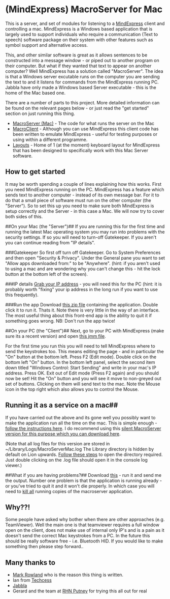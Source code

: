 (MindExpress) MacroServer for Mac
===========

This is a server, and set of modules for listening to a [MindExpress](http://www.jabbla.com/products.asp?itemID=9) client and controlling a mac. MindExpress is a Windows based application that is largely used to support individuals who require a communication (Text to speech) software package on their system with other features such as symbol support and alternative access. 

This, and other similar software is great as it allows sentences to be constructed into a message window - or piped out to another program on their computer. But what if they wanted that text to appear on another computer? Well MindExpress has a solution called "MacroServer". The idea is that a Windows server excutable runs on the computer you are sending the text to and it listens for commands from the MindExpress running PC. Jabbla have only made a Windows based Server executable - this is the home of the Mac based one. 

There are a number of parts to this project. More detailed information can be found on the relevant pages below - or just read the "get started" section on just running this thing.

- [MacroServer (Mac)](MacroServer/#readme) - The code for what runs the server on the Mac
- [MacroClient](MacroClient/#readme) - Although you can use MindExpress this client code has been written to emulate MindExpress - useful for testing purposes or using within a different programme.
- [Layouts](Layouts/#readme) - Home of 1 (at the moment) keyboard layout for MindExpress that has been designed to specifically work with this Mac Server software.


How to get started
------------------

It may be worth spending a couple of lines explaining how this works. First you need MindExpress running on the PC. MindExpress has a feature which sends text to another computer - instead of its own message bar. For it to do that a small piece of software must run on the other computer (the "Server"). So to set this up you need to make sure both MindExpress is setup correctly and the Server - in this case a Mac. We will now try to cover both sides of this. 

##On your Mac (the "Server")##
If you are running this for the first time and running the latest Mac operating system you may run into problems with the security settings. If so you will need to turn-off Gatekeeper. If you aren't you can continue reading from "IP details". 

###Gatekeeper
So first off turn off Gatekeeper. Go to System Preferences and then open "Security & Privacy". Under the General pane you want to set "Allow apps downloaded from:" to be "Anywhere". (hint: if you aren't used to using a mac and are wondering why you can't change this - hit the lock button at the bottom left of the screen). 

<!--
#####Accessibility
Next you have to enable Mac OS X's accessibility frameworks in System Preferences.
Click on the "Accessibility" pane (formerly "Universal Access") in "System Preferences". At the bottom left of the pane is a checkbox setting called "Enable access for assistive devices". Click on the checkbox so the setting is enabled. Close out of System Preferences.
-->

###IP details
[Grab your IP address](http://osxdaily.com/2010/11/21/find-ip-address-mac/) - you will need this for the PC (hint: it is probably worth "fixing" your ip address in the long run if you want to use this frequently). 

###Run the app
Download [this zip file](http://macroservermac.s3.amazonaws.com/MacroServerMac.zip) containing the application. Double click it to run it. Thats it. Note there is very little in the way of an interface. The most useful thing about this front-end app is the ability to quit it if something goes wrong. NB: Don't run the app twice! 


##On your PC (the "Client")##
Next, go to your PC with MindExpress (make sure its a recent version) and open [this jmm file](http://macroservermac.s3.amazonaws.com/keyboard_mac.jmm).  

For the first time you run this you will need to tell MindExpress where to send the keystrokes too. This means editing the page - and in particular the "On" button at the bottom left. Press F2 (Edit mode). Double click on the bottom left "On" button. In the bottom left panel, select the second item down titled "Windows Control: Start Sending"  and write in your mac's IP address. Press OK. Exit out of Edit mode (Press F2 again) and you should now be set! Hit the "On" button and you will see it move to non-greyed out set of buttons. Clicking on them will send text to the mac. Note the Mouse icon in the top right which also allows you to control the Mouse. 

## Running it as a service on a mac##
If you have carried out the above and its gone well you possibly want to make the application run all the time on the mac. This is simple enough - [follow the instructions here](http://support.apple.com/kb/HT2602). I do recommend using this [silent MacroServer version for this purpose which you can download here](http://macroservermac.s3.amazonaws.com/MacroServerMacService.zip). 

(Note that all log files for this version are stored in ~/Library/Logs/MacroServerMac.log The Library directory is hidden by default on Lion upwards. [Follow these steps](http://osxdaily.com/2011/07/22/access-user-library-folder-in-os-x-lion/) to open the directory required. Just double clicking on the .log file should open it in the console log viewer.)

##What if you are having problems?##
Download [this](http://macroservermac.s3.amazonaws.com/MacroServerMacDebug.zip) - run it and send me the output. Number one problem is that the application is running already - or you've tried to quit it and it won't die properly. In which case you will need to [kill all](http://osxdaily.com/2010/08/15/mac-task-manager/) running copies of the macroserver application. 


Why??!
------------------

Some people have asked why bother when there are other approaches (e.g. TeamViewer). Well the main one is that teamviewer requires a full window open on the client, does not make use of internal only IP's and is a pain as it doesn't send the correct Mac keystrokes from a PC. In the future this should be really software free - i.e. Bluetooth HID. If you would like to make something then please step forward.. 


Many thanks to
--------------

* [Mark Rowland](http://www.youtube.com/watch?v=_Ox94YrYtGo) who is the reason this thing is written. 
* Ian from [Techcess](http://techcess.co.uk)
* [Jabbla](http://www.jabbla.com)
* Gerard and the team at [RHN Putney](http://www.rhn.org.uk) for trying this all out for real

